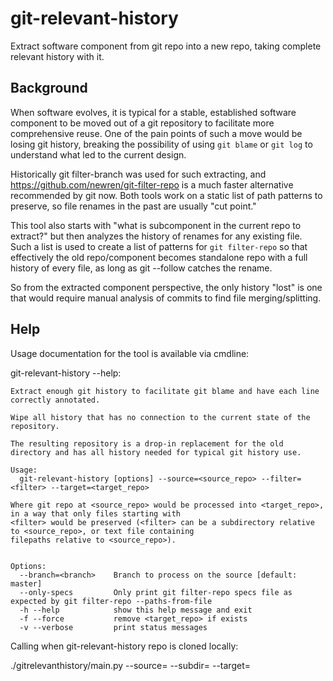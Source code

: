 # git-relevant-history

Extract software component from git repo into a new repo, taking complete relevant history with it.

## Background

When software evolves, it is typical for a stable, established software component to be moved out of a git repository to facilitate more comprehensive reuse. One of the pain points of such a move would be losing git history, breaking the possibility of using `git blame` or `git log` to understand what led to the current design.

Historically git filter-branch was used for such extracting, and https://github.com/newren/git-filter-repo is a much faster alternative recommended by git now. Both tools work on a static list of path patterns to preserve, so file renames in the past are usually "cut point."

This tool also starts with "what is subcomponent in the current repo to extract?" but then analyzes the history of renames for any existing file. Such a list is used to create a list of patterns for `git filter-repo` so that effectively the old repo/component becomes standalone repo with a full history of every file, as long as git --follow catches the rename.

So from the extracted component perspective, the only history "lost" is one that would require manual analysis of commits to find file merging/splitting.


## Help
Usage documentation for the tool is available via cmdline:

git-relevant-history --help:

```
Extract enough git history to facilitate git blame and have each line correctly annotated.

Wipe all history that has no connection to the current state of the repository.

The resulting repository is a drop-in replacement for the old directory and has all history needed for typical git history use.

Usage:
  git-relevant-history [options] --source=<source_repo> --filter=<filter> --target=<target_repo>

Where git repo at <source_repo> would be processed into <target_repo>, in a way that only files starting with
<filter> would be preserved (<filter> can be a subdirectory relative to <source_repo>, or text file containing
filepaths relative to <source_repo>).


Options:
  --branch=<branch>    Branch to process on the source [default: master]
  --only-specs         Only print git filter-repo specs file as expected by git filter-repo --paths-from-file
  -h --help            show this help message and exit
  -f --force           remove <target_repo> if exists
  -v --verbose         print status messages
  ```
  Calling when git-relevant-history repo is cloned locally:
  
  ./gitrelevanthistory/main.py --source=<big-repo> --subdir=<subdir-of-big-repo> --target=<path-of-extracted-small-repo>

